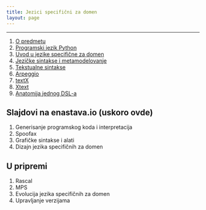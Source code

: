```yaml
---
title: Jezici specifični za domen
layout: page
---
```


---

1. [O predmetu](jsd/upoznavanje.html)
1. [Programski jezik Python](tech/Python.html)
1. [Uvod u jezike specifične za domen](jsd/uvod.html)
1. [Jezičke sintakse i metamodelovanje](jsd/jezicke-sintakse-i-metamodelovanje.html)
1. [Tekstualne sintakse](jsd/tekstualne-sintakse.html)
1. [Arpeggio](tech/arpeggio.html)
1. [textX](tech/textx.html)
1. [Xtext](jsd/06-Xtext.html)
1. [Anatomija jednog DSL-a](jsd/anatomija-dsla.html)

## Slajdovi na enastava.io (uskoro ovde)
1. Generisanje programskog koda i interpretacija
1. Spoofax
1. Grafičke sintakse i alati
1. Dizajn jezika specifičnih za domen

## U pripremi
1. Rascal
1. MPS
1. Evolucija jezika specifičnih za domen
1. Upravljanje verzijama


